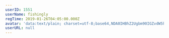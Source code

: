 ```yaml
---
userID: 1551
userName: fishingly
regTime: 2019-01-26T04:05:00.000Z
avatar: 'data:text/plain; charset=utf-8;base64,NDA0IHBhZ2Ugbm90IGZvdW5kCg=='
userURL: null
---
```



